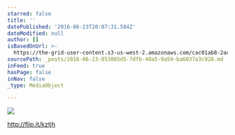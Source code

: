 ```yaml
---
starred: false
title: ''
datePublished: '2016-06-23T20:07:31.584Z'
dateModified: null
author: []
isBasedOnUrl: >-
  https://the-grid-user-content.s3-us-west-2.amazonaws.com/cac01ab8-2ac3-4519-8652-d226b9b65073.jpg
sourcePath: _posts/2016-06-23-853065d5-7dfb-40a5-9a59-ba6037a3c928.md
inFeed: true
hasPage: false
inNav: false
_type: MediaObject

---
```

![](https://the-grid-user-content.s3-us-west-2.amazonaws.com/cac01ab8-2ac3-4519-8652-d226b9b65073.jpg)

http://flip.it/kztjh